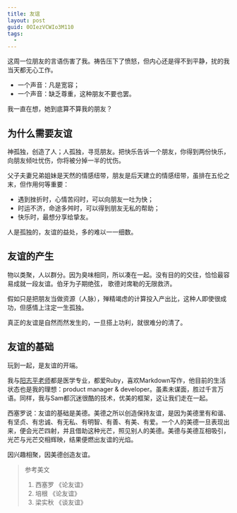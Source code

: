 ```yaml
---
title: 友谊
layout: post
guid: 0OIezVCWIo3M110
tags:
  - 
---
```


这周一位朋友的言语伤害了我。祷告压下了愤怒，但内心还是得不到平静，扰的我当天都无心工作。

* 一个声音：凡是宽容；
* 一个声音：缺乏尊重，这种朋友不要也罢。

我一直在想，她到底算不算我的朋友？

## 为什么需要友谊

神孤独，创造了人；人孤独，寻觅朋友。把快乐告诉一个朋友，你得到两份快乐，向朋友倾吐忧伤，你将被分掉一半的忧伤。

父子夫妻兄弟姐妹是天然的情感纽带，朋友是后天建立的情感纽带，虽排在五伦之末，但作用何等重要：

* 遇到挫折时，心情苦闷时，可以向朋友一吐为快；
* 时运不济，命途多舛时，可以得到朋友无私的帮助；
* 快乐时，最想分享给挚友。

人是孤独的，友谊的益处，多的难以一一细数。

## 友谊的产生

物以类聚，人以群分。因为臭味相同，所以凑在一起。没有目的的交往，恰恰最容易成就一段友谊。伯牙为子期绝弦， 歌德对席勒的无限救济。

假如只是把朋友当做资源（人脉），殚精竭虑的计算投入产出比，这种人即使很成功，但感情上注定一生孤独。

真正的友谊是自然而然发生的，一旦搭上功利，就很难分的清了。


## 友谊的基础

玩到一起，是友谊的开端。

我与[阳志平老师](http://www.yangzhiping.com)都是医学专业，都爱Ruby，喜欢Markdown写作，他目前的生活状态也是我的理想：product manager & developer。虽素未谋面，胜过千言万语。同样，我与Sam都沉迷很酷的技术，优美的框架，这让我们走在一起。

西塞罗说：友谊的基础是美德。美德之所以创造保持友谊，是因为美德里有和谐、有坚贞、有忠诚、有无私、有明智、有善、有美、有爱。一个人的美德一旦表现出来，便会光芒四射，并且借助这种光芒，照见别人的美德。美德与美德互相吸引，光芒与光芒交相辉映，结果便燃出友谊的光焰。

因兴趣相聚，因美德创造友谊。

> 参考美文  
> 
> 1. 西塞罗 《论友谊》  
> 2. 培根 《论友谊》  
> 3. 梁实秋 《谈友谊》









